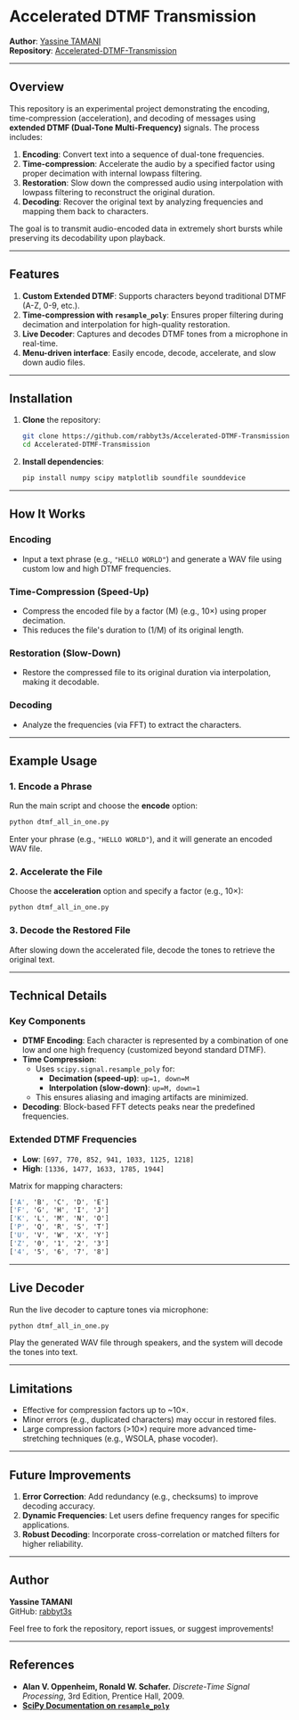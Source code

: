 # Accelerated DTMF Transmission

**Author**: [Yassine TAMANI](https://github.com/rabbyt3s)  
**Repository**: [Accelerated-DTMF-Transmission](https://github.com/rabbyt3s/Accelerated-DTMF-Transmission)  

---

## Overview
This repository is an experimental project demonstrating the encoding, time-compression (acceleration), and decoding of messages using **extended DTMF (Dual-Tone Multi-Frequency)** signals. The process includes:

1. **Encoding**: Convert text into a sequence of dual-tone frequencies.  
2. **Time-compression**: Accelerate the audio by a specified factor using proper decimation with internal lowpass filtering.  
3. **Restoration**: Slow down the compressed audio using interpolation with lowpass filtering to reconstruct the original duration.  
4. **Decoding**: Recover the original text by analyzing frequencies and mapping them back to characters.

The goal is to transmit audio-encoded data in extremely short bursts while preserving its decodability upon playback.

---

## Features
1. **Custom Extended DTMF**: Supports characters beyond traditional DTMF (A-Z, 0-9, etc.).  
2. **Time-compression with `resample_poly`**: Ensures proper filtering during decimation and interpolation for high-quality restoration.  
3. **Live Decoder**: Captures and decodes DTMF tones from a microphone in real-time.  
4. **Menu-driven interface**: Easily encode, decode, accelerate, and slow down audio files.

---

## Installation

1. **Clone** the repository:
   ```bash
   git clone https://github.com/rabbyt3s/Accelerated-DTMF-Transmission.git
   cd Accelerated-DTMF-Transmission
   ```

2. **Install dependencies**:
   ```bash
   pip install numpy scipy matplotlib soundfile sounddevice
   ```

---

## How It Works

### Encoding
- Input a text phrase (e.g., `"HELLO WORLD"`) and generate a WAV file using custom low and high DTMF frequencies.

### Time-Compression (Speed-Up)
- Compress the encoded file by a factor \(M\) (e.g., 10×) using proper decimation.  
- This reduces the file's duration to \(1/M\) of its original length.

### Restoration (Slow-Down)
- Restore the compressed file to its original duration via interpolation, making it decodable.

### Decoding
- Analyze the frequencies (via FFT) to extract the characters.

---

## Example Usage

### 1. Encode a Phrase
Run the main script and choose the **encode** option:
```bash
python dtmf_all_in_one.py
```
Enter your phrase (e.g., `"HELLO WORLD"`), and it will generate an encoded WAV file.

### 2. Accelerate the File
Choose the **acceleration** option and specify a factor (e.g., 10×):
```bash
python dtmf_all_in_one.py
```

### 3. Decode the Restored File
After slowing down the accelerated file, decode the tones to retrieve the original text.

---

## Technical Details

### Key Components
- **DTMF Encoding**: Each character is represented by a combination of one low and one high frequency (customized beyond standard DTMF).
- **Time Compression**:
  - Uses `scipy.signal.resample_poly` for:
    - **Decimation (speed-up)**: `up=1, down=M`
    - **Interpolation (slow-down)**: `up=M, down=1`  
  - This ensures aliasing and imaging artifacts are minimized.
- **Decoding**: Block-based FFT detects peaks near the predefined frequencies.

### Extended DTMF Frequencies
- **Low**: `[697, 770, 852, 941, 1033, 1125, 1218]`  
- **High**: `[1336, 1477, 1633, 1785, 1944]`  

Matrix for mapping characters:
```css
['A', 'B', 'C', 'D', 'E']
['F', 'G', 'H', 'I', 'J']
['K', 'L', 'M', 'N', 'O']
['P', 'Q', 'R', 'S', 'T']
['U', 'V', 'W', 'X', 'Y']
['Z', '0', '1', '2', '3']
['4', '5', '6', '7', '8']
```

---

## Live Decoder
Run the live decoder to capture tones via microphone:
```bash
python dtmf_all_in_one.py
```
Play the generated WAV file through speakers, and the system will decode the tones into text.

---

## Limitations
- Effective for compression factors up to ~10×.  
- Minor errors (e.g., duplicated characters) may occur in restored files.  
- Large compression factors (>10×) require more advanced time-stretching techniques (e.g., WSOLA, phase vocoder).

---

## Future Improvements
1. **Error Correction**: Add redundancy (e.g., checksums) to improve decoding accuracy.  
2. **Dynamic Frequencies**: Let users define frequency ranges for specific applications.  
3. **Robust Decoding**: Incorporate cross-correlation or matched filters for higher reliability.

---

## Author
**Yassine TAMANI**  
GitHub: [rabbyt3s](https://github.com/rabbyt3s)

Feel free to fork the repository, report issues, or suggest improvements!

---

## References
- **Alan V. Oppenheim, Ronald W. Schafer.** _Discrete-Time Signal Processing_, 3rd Edition, Prentice Hall, 2009.  
- **[SciPy Documentation on `resample_poly`](https://docs.scipy.org/doc/scipy/reference/generated/scipy.signal.resample_poly.html)**
```
